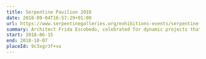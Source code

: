 ```yaml
---
title: Serpentine Pavilion 2018
date: 2018-09-04T16:57:29+01:00
url: https://www.serpentinegalleries.org/exhibitions-events/serpentine-pavilion-2018-designed-frida-escobedo
summary: Architect Frida Escobedo, celebrated for dynamic projects that reactivate urban space is commissioned to design this year’s pavilion.
start: 2018-06-15
end: 2018-10-07
placeId: 9c3xgr3f+vx
---
```

